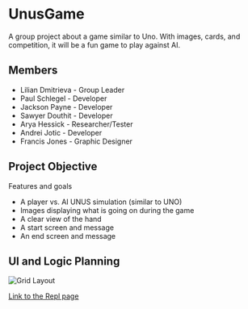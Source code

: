 # UnusGame
A group project about a game similar to Uno. With images, cards, and competition, it will be a fun game to play against AI.

## Members
* Lilian Dmitrieva - Group Leader
* Paul Schlegel - Developer
* Jackson Payne - Developer
*  Sawyer Douthit - Developer
* Arya Hessick - Researcher/Tester
* Andrei Jotic - Developer
* Francis Jones - Graphic Designer

## Project Objective

Features and goals
* A player vs. AI UNUS simulation (similar to UNO)
* Images displaying what is going on during the game
* A clear view of the hand
* A start screen and message
* An end screen and message

## UI and Logic Planning

![Grid Layout](https://github.com/LilianDm/UnusGame/blob/main/images/Unus-Revised-Grid-Layout.png?raw=true)

[Link to the Repl page](https://replit.com/join/gnumiivyfg-9622884)
